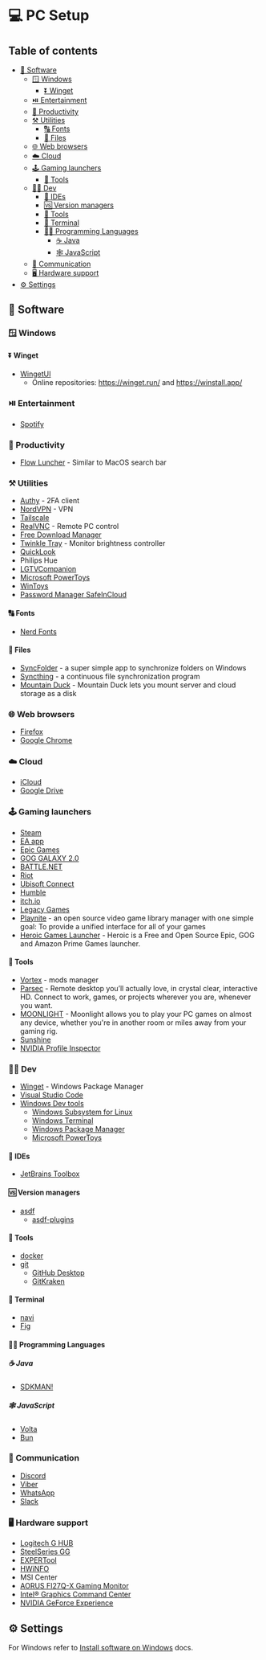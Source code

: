 # 💻 PC Setup <!-- omit from toc -->

## Table of contents <!-- omit from toc -->

- [📃 Software](#-software)
  - [🪟 Windows](#-windows)
    - [⏬ Winget](#-winget)
  - [⏯️ Entertainment](#️-entertainment)
  - [💯 Productivity](#-productivity)
  - [⚒️ Utilities](#️-utilities)
    - [🔠 Fonts](#-fonts)
    - [📁 Files](#-files)
  - [🌐 Web browsers](#-web-browsers)
  - [☁️ Cloud](#️-cloud)
  - [🕹️ Gaming launchers](#️-gaming-launchers)
    - [🔧 Tools](#-tools)
  - [🧑‍💻 Dev](#-dev)
    - [🧠 IDEs](#-ides)
    - [🆚 Version managers](#-version-managers)
    - [📝 Tools](#-tools-1)
    - [🐚 Terminal](#-terminal)
    - [🧑‍💻 Programming Languages](#-programming-languages)
      - [☕ Java](#-java)
      - [🕸️ JavaScript](#️-javascript)
  - [💬 Communication](#-communication)
  - [🖥️ Hardware support](#️-hardware-support)
- [⚙️ Settings](#️-settings)

## 📃 Software

### 🪟 Windows

#### ⏬ Winget

- [WingetUI](https://github.com/marticliment/WingetUI)
  - Online repositories: <https://winget.run/> and <https://winstall.app/>

### ⏯️ Entertainment

- [Spotify](https://www.spotify.com/)

### 💯 Productivity

- [Flow Luncher](https://www.flowlauncher.com/) - Similar to MacOS search bar

### ⚒️ Utilities

- [Authy](https://authy.com/) - 2FA client
- [NordVPN](https://nordvpn.com/) - VPN
- [Tailscale](https://tailscale.com/)
- [RealVNC](https://www.realvnc.com/en/) - Remote PC control
- [Free Download Manager](https://www.freedownloadmanager.org/)
- [Twinkle Tray](https://apps.microsoft.com/store/detail/twinkle-tray-brightness-slider/9PLJWWSV01LK?hl=en-us&gl=us) - Monitor brightness controller
- [QuickLook](https://apps.microsoft.com/store/detail/quicklook/9NV4BS3L1H4S)
- Philips Hue
- [LGTVCompanion](https://github.com/JPersson77/LGTVCompanion)
- [Microsoft PowerToys](https://learn.microsoft.com/en-us/windows/powertoys/)
- [WinToys](https://apps.microsoft.com/detail/wintoys/9P8LTPGCBZXD)
- [Password Manager SafeInCloud](https://www.safe-in-cloud.com/en/index.html)

#### 🔠 Fonts

- [Nerd Fonts](https://www.nerdfonts.com/)

#### 📁 Files

- [SyncFolder](http://syncfolder.cwwonline.be/) - a super simple app to synchronize folders on Windows
- [Syncthing](https://syncthing.net/) - a continuous file synchronization program
- [Mountain Duck](https://mountainduck.io/) - Mountain Duck lets you mount server and cloud storage as a disk

### 🌐 Web browsers

- [Firefox](https://www.mozilla.org/en-GB/firefox/new/)
- [Google Chrome](https://www.google.com/intl/en_uk/chrome/)

### ☁️ Cloud

- [iCloud](https://www.icloud.com/)
- [Google Drive](https://www.google.com/drive/)

### 🕹️ Gaming launchers

- [Steam](https://store.steampowered.com/)
- [EA app](https://www.ea.com/ea-app)
- [Epic Games](https://store.epicgames.com/)
- [GOG GALAXY 2.0](https://www.gog.com/galaxy)
- [BATTLE.NET](https://www.blizzard.com/en-gb/apps/battle.net/desktop)
- [Riot](https://www.riotgames.com/en)
- [Ubisoft Connect](https://ubisoftconnect.com/)
- [Humble](https://www.humblebundle.com/)
- [itch.io](https://itch.io/)
- [Legacy Games](https://legacygames.com/gameslauncher/)
- [Playnite](https://playnite.link/) - an open source video game library manager with one simple goal: To provide a unified interface for all of your games
- [Heroic Games Launcher](https://heroicgameslauncher.com/) - Heroic is a Free and Open Source Epic, GOG and Amazon Prime Games launcher.

#### 🔧 Tools

- [Vortex](https://www.nexusmods.com/about/vortex/) - mods manager
- [Parsec](https://parsec.app/) - Remote desktop you’ll actually love, in crystal clear, interactive HD. Connect to work, games, or projects wherever you are, whenever you want.
- [MOONLIGHT](https://moonlight-stream.org/) - Moonlight allows you to play your PC games on almost any device, whether you're in another room or miles away from your gaming rig.
- [Sunshine](https://app.lizardbyte.dev/)
- [NVIDIA Profile Inspector](https://github.com/Orbmu2k/nvidiaProfileInspector)

### 🧑‍💻 Dev

- [Winget](https://learn.microsoft.com/en-us/windows/package-manager/winget/) - Windows Package Manager
- [Visual Studio Code](https://code.visualstudio.com/)
- [Windows Dev tools](https://learn.microsoft.com/en-us/windows/dev-environment/)
  - [Windows Subsystem for Linux](https://learn.microsoft.com/en-us/windows/wsl/)
  - [Windows Terminal](https://learn.microsoft.com/en-us/windows/terminal/)
  - [Windows Package Manager](https://learn.microsoft.com/en-us/windows/package-manager/)
  - [Microsoft PowerToys](https://learn.microsoft.com/en-us/windows/powertoys/)

#### 🧠 IDEs

- [JetBrains Toolbox](https://www.jetbrains.com/toolbox-app/)

#### 🆚 Version managers

- [asdf](https://asdf-vm.com/)
  - [asdf-plugins](https://github.com/asdf-vm/asdf-plugins)

#### 📝 Tools

- [docker](https://www.docker.com/)
- [git](https://git-scm.com/)
  - [GitHub Desktop](https://desktop.github.com/)
  - [GitKraken](https://www.gitkraken.com/)

#### 🐚 Terminal

- [navi](https://github.com/denisidoro/navi)
- [Fig](https://fig.io/)

#### 🧑‍💻 Programming Languages

##### ☕ Java

- [SDKMAN!](https://sdkman.io/)

##### 🕸️ JavaScript

- [Volta](https://volta.sh/)
- [Bun](https://bun.sh/)

### 💬 Communication

- [Discord](https://discord.com/)
- [Viber](https://www.viber.com/en/)
- [WhatsApp](https://www.whatsapp.com/)
- [Slack](https://slack.com/)

### 🖥️ Hardware support

- [Logitech G HUB](https://www.logitechg.com/en-us/innovation/g-hub.html)
- [SteelSeries GG](https://steelseries.com/gg)
- [EXPERTool](https://www.gainward.com/main/download.php)
- [HWiNFO](https://www.hwinfo.com/)
- MSI Center
- [AORUS FI27Q-X Gaming Monitor](https://www.gigabyte.com/Monitor/AORUS-FI27Q-X/support)
- [Intel® Graphics Command Center](https://www.intel.com/content/www/us/en/products/docs/graphics/graphics-command-center.html)
- [NVIDIA GeForce Experience](https://www.nvidia.com/en-gb/geforce/geforce-experience/)

## ⚙️ Settings

For Windows refer to [Install software on Windows](/install-tools/windows/README.md) docs.

